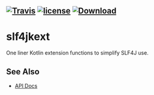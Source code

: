 
[![Travis](https://img.shields.io/travis/nwillc/slf4jkext.svg)](https://travis-ci.org/nwillc/slf4jkext)
[![license](https://img.shields.io/github/license/nwillc/slf4jkext.svg)](https://tldrlegal.com/license/-isc-license)
[![Download](https://api.bintray.com/packages/nwillc/maven/slf4jkext/images/download.svg)](https://bintray.com/nwillc/maven/slf4jkext/_latestVersion)
---
# slf4jkext
One liner Kotlin extension functions to simplify SLF4J use.

## See Also

- [API Docs](https://nwillc.github.io/slf4jkext/dokka/slf4jkext)
